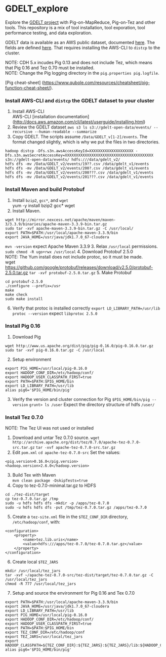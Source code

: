 # GDELT_explore
Explore the [GDELT project](http://gdeltproject.org/ "GDELT project") with Pig-on-MapReduce, Pig-on-Tez and other tools.  This repository is a mix of tool installation, tool exporation, tool performance testing, and data exploration.  

GDELT data is available as an AWS public dataset, documented [here](https://aws.amazon.com/public-datasets/gdelt/).  The fields are defined [here](http://data.gdeltproject.org/documentation/GDELT-Data_Format_Codebook.pdf).  That requires installing the AWS-CLI to `distcp` to the cluster.  

NOTE:  CDH 5.x incudes Pig 0.13 and does not include Tez, which means that Pig 0.16 and Tez 0.70 must be installed.  
NOTE:  Change the Pig logging directory in the `pig.properties pig.logfile`.

[Pig cheat-sheet] (https://www.qubole.com/resources/cheatsheet/pig-function-cheat-sheet/).  

### Install AWS-CLI and `distcp` the GDELT dataset to your cluster
1. Install AWS-CLI  
AWS-CLI [installation documentation] (http://docs.aws.amazon.com/cli/latest/userguide/installing.html)
2. Review the GDELT dataset
`aws s3 ls s3://gdelt-open-data/events/ --recursive --human-readable --summarize`
3. Copy GDELT.  The scripts assume `/Data/GDELT_v[1-2]/events`.  The format changed slightly, which is why we put the files in two directories.  
```
hadoop distcp -Dfs.s3n.awsAccessKeyId=XXXXXXXXXXXXXXXXXXXX -Dfs.s3n.awsSecretAccessKey=XXXXXXXXXXXXXXXXXXXXXXXXXXXXXXXXXXXXXXXX s3n://gdelt-open-data/events/ hdfs:///data/gdelt_v2/
hdfs dfs -mv /Data/GDELT_v2/events/19??.csv /data/gdelt_v1/events
hdfs dfs -mv /Data/GDELT_v2/events/200?.csv /data/gdelt_v1/events
hdfs dfs -mv /Data/GDELT_v2/events/200???.csv /data/gdelt_v1/events
hdfs dfs -mv /Data/GDELT_v2/events/201???.csv /data/gdelt_v1/events
```
### Install Maven and build Protobuf
1.  Install `bzip2`, `gcc*`, and `wget`  
yum -y install bzip2 gcc* wget
2. Install Maven.  
```
wget http://mirror.nexcess.net/apache/maven/maven-3/3.3.9/binaries/apache-maven-3.3.9-bin.tar.gz
sudo tar -xvf apache-maven-3.3.9-bin.tar.gz -C /usr/local/
export PATH=$PATH:/usr/local/apache-maven-3.3.9/bin
export JAVA_HOME=/usr/java/jdk1.7.0_67-cloudera
```
`mvn -version`  expect Apache Maven 3.3.9
3. Relax `/usr/local` permissions.  
`sudo chmod -R ugo+rwx /usr/local`
4.  Download Protobuf 2.5.0  
NOTE:  The Yum install does not include protoc, so it must be made.  
wget https://github.com/google/protobuf/releases/download/v2.5.0/protobuf-2.5.0.tar.gz
`tar -xvf protobuf-2.5.0.tar.gz`
5. Make Protobuf
```
cd protobuf-2.5.0
./configure --prefix=/usr
make
make check
sudo make install
```
6. Verify that protoc is installed correctly
`export LD_LIBRARY_PATH=/usr/lib`
`protoc --version` expect `libprotoc 2.5.0`
### Install Pig 0.16
1. Download Pig
```
wget http://www.us.apache.org/dist/pig/pig-0.16.0/pig-0.16.0.tar.gz
sudo tar -xvf pig-0.16.0.tar.gz -C /usr/local
```
2. Setup environment  
```export JAVA_HOME=/usr/java/jdk1.7.0_67-cloudera
export PIG_HOME=/usr/local/pig-0.16.0
export HADOOP_CONF_DIR=/etc/hadoop/conf/
export HADOOP_USER_CLASSPATH_FIRST=true
export PATH=$PATH:$PIG_HOME/bin
export LD_LIBRARY_PATH=/usr/lib
alias pig6='$PIG_HOME/bin/pig'
```
3.  Verify the version and cluster connection for Pig
`$PIG_HOME/bin/pig --version`
`grunt> ls /user` Expect the directory structure of hdfs `/user/`
### Install Tez 0.7.0
NOTE:  The Tez UI was not used or installed  
1. Download and untar Tez 0.7.0 source.
`wget http://archive.apache.org/dist/tez/0.7.0/apache-tez-0.7.0-src.tar.gz`
`tar -xvf apache-tez-0.7.0-src.tar.gz`
2. Edit `pom.xml`
`cd apache-tez-0.7.0-src`
Set the values:
```
<pig.version>0.16.0</pig.version>
<hadoop.version>2.6.0</hadoop.version>
```
3. Build Tex with Maven  
`mvn clean package -DskipTests=true`
4. Copy to tez-0.7.0-minimal.tar.gz to HDFS
```
cd ./tez-dist/target
cp tez-0.7.0.tar.gz /tmp
sudo -u hdfs hdfs dfs -mkdir -p /apps/tez-0.7.0
sudo -u hdfs hdfs dfs -put /tmp/tez-0.7.0.tar.gz /apps/tez-0.7.0
```
5.  Create a `tez-site.xml` file in the `$TEZ_CONF_DIR` directory, `/etc/hadoop/conf`, with:
```
<configuration>
    <property>
        <name>tez.lib.uris</name>
        <value>hdfs:///apps/tez-0.7.0/tez-0.7.0.tar.gz</value>
    </property>
</configuration>
```
6. Create local `$TEZ_JARS`
```
mkdir /usr/local/tez_jars
tar -xvf ~/apache-tez-0.7.0-src/tez-dist/target/tez-0.7.0.tar.gz -C /usr/local/tez_jars 
chmod -R 777 /usr/local/tez_jars
```
7. Setup and source the environment for Pig 0.16 and Tex 0.7.0
```
export PATH=$PATH:/usr/local/apache-maven-3.3.9/bin
export JAVA_HOME=/usr/java/jdk1.7.0_67-cloudera
export LD_LIBRARY_PATH=/usr/lib
export PIG_HOME=/usr/local/pig-0.16.0
export HADOOP_CONF_DIR=/etc/hadoop/conf/
export HADOOP_USER_CLASSPATH_FIRST=true
export PATH=$PATH:$PIG_HOME/bin
export TEZ_CONF_DIR=/etc/hadoop/conf
export TEZ_JARS=/usr/local/tez_jars
export HADOOP_CLASSPATH=${TEZ_CONF_DIR}:${TEZ_JARS}:${TEZ_JARS}/lib:${HADOOP_CLASSPATH}:${JAVA_JDBC_LIBS}:${MAPREDUCE_LIBS}
alias pig6='$PIG_HOME/bin/pig'
```

